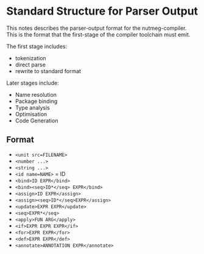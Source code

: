 # Standard Structure for Parser Output

This notes describes the parser-output format for the nutmeg-compiler. This
is the format that the first-stage of the compiler toolchain must emit.

The first stage includes:

- tokenization
- direct parse
- rewrite to standard format

Later stages include:

- Name resolution
- Package binding
- Type analysis
- Optimisation
- Code Generation

## Format

- `<unit src=FILENAME>`
- `<number ...>`
- `<string ...>`
- `<id name=NAME>` = ID
- `<bind>ID EXPR</bind>`
- `<bind><seq>ID*</seq> EXPR</bind>`
- `<assign>ID EXPR</assign>`
- `<assign><seq>ID*</seq>EXPR</assign>`
- `<update>EXPR EXPR</update>`
- `<seq>EXPR*</seq>`
- `<apply>FUN ARG</apply>`
- `<if>EXPR EXPR EXPR</if>`
- `<for>EXPR EXPR</for>`
- `<def>EXPR EXPR</def>`
- `<annotate>ANNOTATION EXPR</annotate>`


